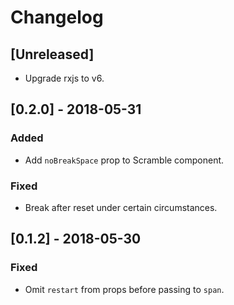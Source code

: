 # Changelog

## [Unreleased]

- Upgrade rxjs to v6.

## [0.2.0] - 2018-05-31

### Added

- Add `noBreakSpace` prop to Scramble component.

### Fixed

- Break after reset under certain circumstances.

## [0.1.2] - 2018-05-30

### Fixed

- Omit `restart` from props before passing to `span`.

